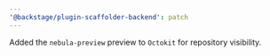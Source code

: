 ```yaml
---
'@backstage/plugin-scaffolder-backend': patch
---
```


Added the `nebula-preview` preview to `Octokit` for repository visibility.
